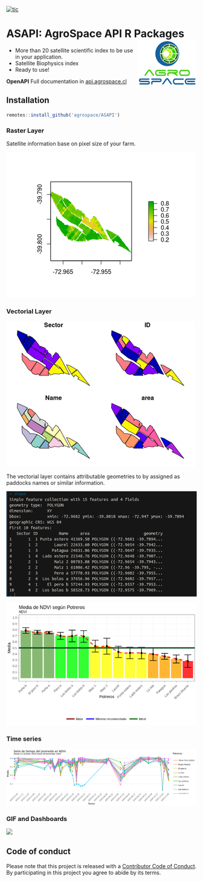 
<!-- README.md is generated from README.Rmd. Please edit that file -->
<!-- badges: start -->

[![tic](https://github.com/agrospace/ASAPI/workflows/tic/badge.svg?branch=master)](https://github.com/agrospace/ASAPI/actions)
<!-- badges: end -->

# ASAPI: **A**gro**S**pace **API** R Packages <img src="www/agro_space.png" align="right" width=155 height=120 alt="" />

-   More than 20 satellite scientific index to be use in your
    application.
-   Satellite Biophysics index
-   Ready to use!

**OpenAPI** Full documentation in
[api.agrospace.cl](api.agrospace.cl/doc)

## Installation

``` r
remotes::install_github('agrospace/ASAPI')
```

### Raster Layer

Satellite information base on pixel size of your farm.

![](www/raster.png)

### Vectorial Layer

![](www/shape.png)

The vectorial layer contains attributable geometries to by assigned as
paddocks names or similar information.

![](www/shape_paddocks.png)

![](www/NDVI_paddock.png)

### Time series

![](www/time-series.png)

### GIF and Dashboards

![](www/Index_GIF.gif)

## Code of conduct

Please note that this project is released with a [Contributor Code of
Conduct](https://api.agrospace.cl). By participating in this project you
agree to abide by its terms.
